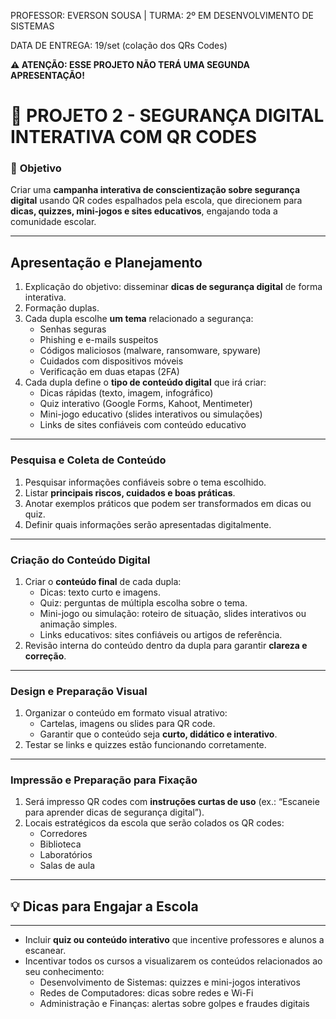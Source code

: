 PROFESSOR: EVERSON SOUSA | TURMA: 2º EM DESENVOLVIMENTO DE SISTEMAS

DATA DE ENTREGA: 19/set (colação dos QRs Codes)

**⚠️ ATENÇÃO: ESSE PROJETO NÃO TERÁ UMA SEGUNDA APRESENTAÇÃO!**

# 📌 PROJETO 2 - SEGURANÇA DIGITAL INTERATIVA COM QR CODES

### 🎯 **Objetivo**

Criar uma **campanha interativa de conscientização sobre segurança digital** usando QR codes espalhados pela escola, que direcionem para **dicas, quizzes, mini-jogos e sites educativos**, engajando toda a comunidade escolar.

---

## **Apresentação e Planejamento**

1. Explicação do objetivo: disseminar **dicas de segurança digital** de forma interativa.
2. Formação duplas.
3. Cada dupla escolhe **um tema** relacionado a segurança:
    - Senhas seguras
    - Phishing e e-mails suspeitos
    - Códigos maliciosos (malware, ransomware, spyware)
    - Cuidados com dispositivos móveis
    - Verificação em duas etapas (2FA)
4. Cada dupla define o **tipo de conteúdo digital** que irá criar:
    - Dicas rápidas (texto, imagem, infográfico)
    - Quiz interativo (Google Forms, Kahoot, Mentimeter)
    - Mini-jogo educativo (slides interativos ou simulações)
    - Links de sites confiáveis com conteúdo educativo

---

### **Pesquisa e Coleta de Conteúdo**

1. Pesquisar informações confiáveis sobre o tema escolhido.
2. Listar **principais riscos, cuidados e boas práticas**.
3. Anotar exemplos práticos que podem ser transformados em dicas ou quiz.
4. Definir quais informações serão apresentadas digitalmente.

---

### **Criação do Conteúdo Digital**

1. Criar o **conteúdo final** de cada dupla:
    - Dicas: texto curto e imagens.
    - Quiz: perguntas de múltipla escolha sobre o tema.
    - Mini-jogo ou simulação: roteiro de situação, slides interativos ou animação simples.
    - Links educativos: sites confiáveis ou artigos de referência.
2. Revisão interna do conteúdo dentro da dupla para garantir **clareza e correção**.

---

### **Design e Preparação Visual**

1. Organizar o conteúdo em formato visual atrativo:
    - Cartelas, imagens ou slides para QR code.
    - Garantir que o conteúdo seja **curto, didático e interativo**.
2. Testar se links e quizzes estão funcionando corretamente.

---

### **Impressão e Preparação para Fixação**

1. Será impresso QR codes com **instruções curtas de uso** (ex.: “Escaneie para aprender dicas de segurança digital”).
2. Locais estratégicos da escola que serão colados os QR codes:
    - Corredores
    - Biblioteca
    - Laboratórios
    - Salas de aula

---

## 💡 **Dicas para Engajar a Escola**

---

- Incluir **quiz ou conteúdo interativo** que incentive professores e alunos a escanear.
- Incentivar todos os cursos a visualizarem os conteúdos relacionados ao seu conhecimento:
    - Desenvolvimento de Sistemas: quizzes e mini-jogos interativos
    - Redes de Computadores: dicas sobre redes e Wi-Fi
    - Administração e Finanças: alertas sobre golpes e fraudes digitais
